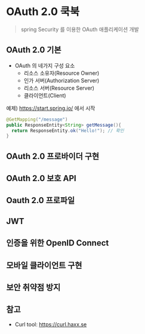 # OAuth 2.0 쿡북

> spring Security 를 이용한 OAuth 애플리케이션 개발

## OAuth 2.0 기본

* OAuth 의 네가지 구성 요소
  - 리소스 소유자(Resource Owner)
  - 인가 서버(Authorization Server)
  - 리소스 서버(Resource Server)
  - 클라이언트(Client)


예제) https://start.spring.io/ 에서 시작

```java
@GetMapping("/message")
public ResponseEntity<String> getMessage(){
  return ResponseEntity.ok("Hello!"); // 확인
}
```


## OAuth 2.0 프로바이더 구현
## OAuth 2.0 보호 API
## Oauth 2.0 프로파일
## JWT
## 인증을 위한 OpenID Connect
## 모바일 클라이언트 구현
## 보안 취약점 방지

## 참고

* Curl tool: https://curl.haxx.se